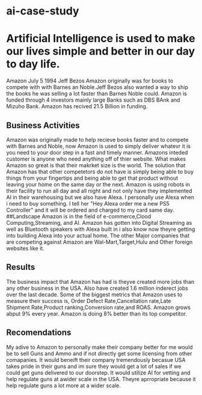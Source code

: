 # ai-case-study
# Artificial Intelligence is used to make our lives simple and better in our day to day life.
Amazon
July 5 1994
Jeff Bezos
Amazon originally was for books to compete with with Barnes an Noble.Jeff Bezos also wanted a way to ship the books he was selling a lot faster than Barnes Noble could.
Amazon is funded through 4 investors mainly large Banks such as DBS BAnk and Mizuho Bank. Amazon has recived 21.5 Billion in funding.
## Business Activities
Amazon was originally made to help recieve books faster and to compete with Barnes and Noble, now Amazon is used to simply deliver whatevr it is you need to your door step in a fast and timely manner.
Amazons inteded customer is anyone who need anything off of thier website. What makes Amazon so great is that their makrket size is the world.
The solution that Amazon has that other competetors do not have is simply being able to buy things from your fingertips and being able to get that product without leaving your home on the same day or the next.
Amazon is using robots in their facility to run all day and all night and not only have they implemented AI in their warehousing but we also have Alexa. I personally use Alexa when i need to buy something. I tell her "Hey Alexa order me a new PS5 Controller" and it will be ordered and charged to my card same day.
##Landscape
Amazon is in the field of e-commerce,Clood Computing,Streaming, and AI.
Amazon has gotten into Digital Streaming as well as Bluetooth speakers with Alexa built in i also know now theyre getting into building Alexa into your actual home.
The other Major companies that are competing against Amazon are Wal-Mart,Target,Hulu and Other foreign websites like it.
## Results
The business impact that Amazon has had is theyve created more jobs than any other business in the USA. Also have created 1.6 million inderect jobs over the last decade.
Some of the biggest metrics that Amazon uses to measure their success is, Order Defect Rate,Cancellation rate,Late Shipment Rate,Product ranking,Conversion rate,and ROAS. Amazon grows abput 9% every year.
Amazon is doing 8% better than its top competitor.
## Recomendations
My adive to Amazon to personally make their company better for me would be to sell Guns and Ammo and if not directly get some licensing from other comapanies.
It would beneift their company tremendously becasue USA takes pride in their guns and im sure they would get a lot of sales if we could get guns delivered to our doorstep.
It would utilize AI for vetting and help regulate guns at awider scale in the USA.
Theyre aprropriate because it help regulate guns a lot more at a wider scale.


